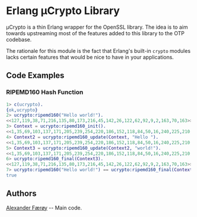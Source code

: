 Erlang µCrypto Library
======================

µCrypto is a thin Erlang wrapper for the OpenSSL library. The idea is to aim
towards upstreaming most of the features added to this library to the OTP
codebase.

The rationale for this module is the fact that Erlang's built-in `crypto`
modules lacks certain features that would be nice to have in your applications.

Code Examples
-------------

### RIPEMD160 Hash Function

```erl
1> c(ucrypto).
{ok,ucrypto}
2> ucrypto:ripemd160("Hello world!").
<<127,119,38,71,216,135,80,173,216,45,142,26,122,62,92,9,2,163,70,163>>
3> Context = ucrypto:ripemd160_init().
<<1,35,69,103,137,171,205,239,254,220,186,152,118,84,50,16,240,225,210,195,0,0,0,0,0,0,0,0,0,...>>
4> Context2 = ucrypto:ripemd160_update(Context, "Hello ").
<<1,35,69,103,137,171,205,239,254,220,186,152,118,84,50,16,240,225,210,195,48,0,0,0,0,0,0,0,72,...>>
5> Context3 = ucrypto:ripemd160_update(Context2, "world!").
<<1,35,69,103,137,171,205,239,254,220,186,152,118,84,50,16,240,225,210,195,96,0,0,0,0,0,0,0,72,...>>
6> ucrypto:ripemd160_final(Context3).
<<127,119,38,71,216,135,80,173,216,45,142,26,122,62,92,9,2,163,70,163>>
7> ucrypto:ripemd160("Hello world!") == ucrypto:ripemd160_final(Context3).
true
```

Authors
-------

[Alexander Færøy](mailto:ahf@0x90.dk) -- Main code.
